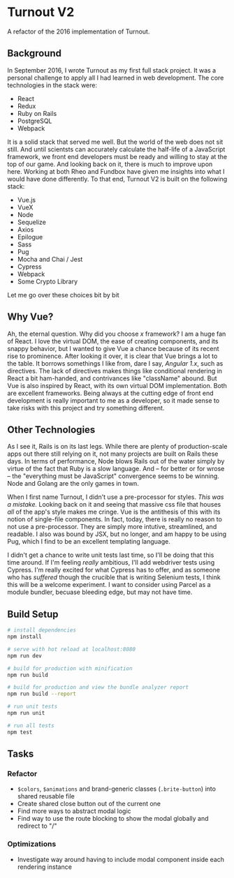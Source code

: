 # Turnout V2

A refactor of the 2016 implementation of Turnout. 

## Background

In September 2016, I wrote Turnout as my first full stack project. It was a personal challenge to apply all I had learned in web development. The core technologies in the stack were:

* React
* Redux
* Ruby on Rails
* PostgreSQL
* Webpack

It is a solid stack that served me well. But the world of the web does not sit still. And until scientsts can accurately calculate the half-life of a JavaScript framework, we front end developers must be ready and willing to stay at the top of our game. And looking back on it, there is much to improve upon here. Working at both Rheo and Fundbox have given me insights into what I would have done differently. To that end, Turnout V2 is built on the following stack:

* Vue.js
* VueX
* Node
* Sequelize
* Axios
* Epilogue
* Sass
* Pug
* Mocha and Chai / Jest
* Cypress
* Webpack
* Some Crypto Library

Let me go over these choices bit by bit

## Why Vue?

Ah, the eternal question. Why did you choose *x* framework? I am a huge fan of React. I love the virtual DOM, the ease of creating components, and its snappy behavior, but I wanted to give Vue a chance because of its recent rise to prominence. After looking it over, it is clear that Vue brings a lot to the table. It borrows somethings I like from, dare I say, *Angular 1.x*, such as directives. The lack of directives makes things like conditional rendering in React a bit ham-handed, and contrivances like "className" abound. But Vue is also inspired by React, with its own virtual DOM implementation. Both are excellent frameworks. Being always at the cutting edge of front end development is really important to me as a developer, so it made sense to take risks with this project and try something different. 

## Other Technologies

As I see it, Rails is on its last legs. While there are plenty of production-scale apps out there still relying on it, not many projects are built on Rails these days. In terms of performance, Node blows Rails out of the water simply by virtue of the fact that Ruby is a slow language. And – for better or for wrose –  the "everything must be JavaScript" convergence seems to be winning. Node and Golang are the only games in town.

When I first name Turnout, I didn't use a pre-processor for styles. *This was a mistake.* Looking back on it and seeing that massive css file that houses *all* of the app's style makes me cringe. Vue is the antithesis of this with its notion of single-file components. In fact, today, there is really no reason to not use a pre-processor. They are simply more intutive, streamlined, and readable. I also was bound by JSX, but no longer, and am happy to be using Pug, which I find to be an excellent templating language.

I didn't get a chance to write unit tests last time, so I'll be doing that this time around. If I'm feeling *really* ambitious, I'll add webdriver tests using Cypress. I'm really excited for what Cypress has to offer, and as someone who has *suffered* though the crucible that is writing Selenium tests, I think this will be a welcome experiment. I want to consider using Parcel as a module bundler, becuase bleeding edge, but may not have time. 

## Build Setup

``` bash
# install dependencies
npm install

# serve with hot reload at localhost:8080
npm run dev

# build for production with minification
npm run build

# build for production and view the bundle analyzer report
npm run build --report

# run unit tests
npm run unit

# run all tests
npm test
```

## Tasks

### Refactor
 - `$colors`, `$animations` and brand-generic classes (`.brite-button`) into shared reusable file
 - Create shared close button out of the current one
 - Find more ways to abstract modal logic
 - Find way to use the route blocking to show the modal globally and redirect to "/"
 

 ### Optimizations
 - Investigate way around having to include modal component inside each rendering instance